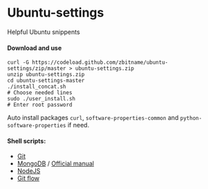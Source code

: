 # Ubuntu-settings
Helpful Ubuntu snippents

#### Download and use
```shell
curl -G https://codeload.github.com/zbitname/ubuntu-settings/zip/master > ubuntu-settings.zip
unzip ubuntu-settings.zip
cd ubuntu-settings-master
./install_concat.sh
# Choose needed lines
sudo ./user_install.sh
# Enter root password
```

Auto install packages `curl`, `software-properties-common` and `python-software-properties` if need.

#### Shell scripts:
- [Git](/zbitname/Ubuntu-settings/blob/master/install/git.sh)
- [MongoDB](/zbitname/Ubuntu-settings/blob/master/install/mongodb.sh) / [Official manual](http://docs.mongodb.org/manual/tutorial/install-mongodb-on-ubuntu/)
- [NodeJS](https://github.com/zbitname/Ubuntu-settings/blob/master/install/nodejs.sh)
- [Git flow](/zbitname/Ubuntu-settings/blob/master/install/git-flow.sh)
